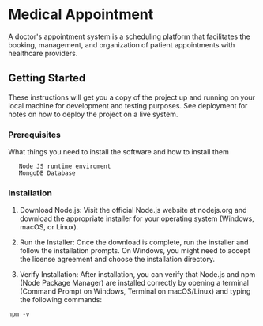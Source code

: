 # Medical Appointment

A doctor's appointment system is a scheduling platform that facilitates the booking, management, and organization of patient appointments with healthcare providers.

## Getting Started

These instructions will get you a copy of the project up and running on your local machine for development and testing purposes. See deployment for notes on how to deploy the project on a live system.

### Prerequisites

What things you need to install the software and how to install them

```
   Node JS runtime enviroment
   MongoDB Database
```

### Installation

1. Download Node.js: Visit the official Node.js website at nodejs.org and download the appropriate installer for your operating system (Windows, macOS, or Linux).

2. Run the Installer: Once the download is complete, run the installer and follow the installation prompts. On Windows, you might need to accept the license agreement and choose the installation directory.

3. Verify Installation: After installation, you can verify that Node.js and npm (Node Package Manager) are installed correctly by opening a terminal (Command Prompt on Windows, Terminal on macOS/Linux) and typing the following commands:

```
npm -v
```
